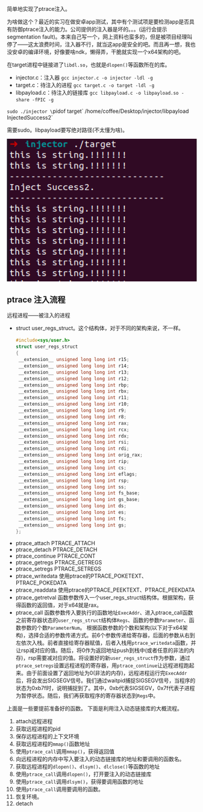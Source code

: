 简单地实现了ptrace注入。

为啥做这个？最近的实习在做安卓app测试，其中有个测试项是要检测app是否具有防御ptrace注入的能力。公司提供的注入器是坏的。。。(运行会提示segmentation fault)。本来自己写一个，网上资料也蛮多的，但是被项目经理叫停了——这太浪费时间，注入器不行，就当这app是安全的吧。而且再一想，我也没安卓的编译环境，好像要啥ndk，懒得弄，干脆就实现一个x64架构的吧。

在target进程中链接进了`libdl.so`，也就是`dlopen()`等函数所在的库。

* injector.c：注入器
  `gcc injector.c -o injector -ldl -g`
* target.c：待注入的进程
  `gcc target.c -o target -ldl -g`
* libpayload.c：待注入的链接库
  `gcc libpayload.c -o libpayload.so -share -fPIC -g`

`sudo ./injector \`pidof target\` /home/coffee/Desktop/injector/libpayload InjectedSuccess2`

需要sudo。libpayload要写绝对路径(不太懂为啥)。

![image-20210812000908288](readme.assets/image-20210812000908288.png)



## ptrace 注入流程

远程进程——被注入的进程


* struct user_regs_struct。这个结构体，对于不同的架构来说，不一样。
    ```c
    #include<sys/user.h>
    struct user_regs_struct
    {
     __extension__ unsigned long long int r15;
     __extension__ unsigned long long int r14;
     __extension__ unsigned long long int r13;
     __extension__ unsigned long long int r12;
     __extension__ unsigned long long int rbp;
     __extension__ unsigned long long int rbx;
     __extension__ unsigned long long int r11;
     __extension__ unsigned long long int r10;
     __extension__ unsigned long long int r9;
     __extension__ unsigned long long int r8;
     __extension__ unsigned long long int rax;
     __extension__ unsigned long long int rcx;
     __extension__ unsigned long long int rdx;
     __extension__ unsigned long long int rsi;
     __extension__ unsigned long long int rdi;
     __extension__ unsigned long long int orig_rax;
     __extension__ unsigned long long int rip;
     __extension__ unsigned long long int cs;
     __extension__ unsigned long long int eflags;
     __extension__ unsigned long long int rsp;
     __extension__ unsigned long long int ss;
     __extension__ unsigned long long int fs_base;
     __extension__ unsigned long long int gs_base;
     __extension__ unsigned long long int ds;
     __extension__ unsigned long long int es;
     __extension__ unsigned long long int fs;
     __extension__ unsigned long long int gs;
    };
    
    ```
* ptrace_attach
    PTRACE_ATTACH
* ptrace_detach
    PTRACE_DETACH
* ptrace_continue
    PTRACE_CONT
* ptrace_getregs
    PTRACE_GETREGS
* ptrace_setregs
    PTRACE_SETREGS
* ptrace_writedata
    使用ptrace的PTRACE_POKETEXT、PTRACE_POKEDATA
* ptrace_readdata
    使用ptrace的PTRACE_PEEKTEXT、PTRACE_PEEKDATA
* ptrace_getretval
    函数参数传入一个user_regs_struct结构体。根据架构，获得函数的返回值，对于x64就是rax。
* ptrace_call
    函数参数传入要执行的函数地址`ExecAddr`、进入ptrace_call函数之前寄存器状态的`user_regs_struct`结构体`Regs`、函数的参数`Parameter`、函数参数的个数`ParameterNum`。
    根据函数参数的个数和架构(以下对于x64架构)，选择合适的参数传递方式。前6个参数传递给寄存器，后面的参数从右到左依次入栈。前者直接给寄存器赋值，后者入栈用`ptrace_writedata`函数，并让rsp减对应的值。随后，将0作为返回地址push到栈中(或者任意的非法的内存)，rsp需要减对应的值。将设置好的新`user_regs_struct`作为参数，通过`ptrace_setregs`设置远程进程的寄存器，用`ptrace_continue`让远程进程跑起来。由于前面设置了返回地址为0(非法的内存)，远程进程运行完`ExecAddr`后，将会发出SIGSEGV信号。我们通过waitpid捕捉SIGSEGV信号，当程序的状态为0xb7f时，说明捕捉到了。其中，0xb代表SIGSEGV，0x7f代表子进程为暂停状态。随后，我们再获取程序的寄存器状态到`Regs`中。
    

上面是一些要提前准备好的函数。
下面是利用注入动态链接库的大概流程。

1. attach远程进程
2. 获取远程进程的pid
3. 保存远程进程的上下文环境
4. 获取远程进程的`mmap()`函数地址
5. 使用`ptrace_call`调用`mmap()`，获得返回值
6. 向远程进程的内存中写入要注入的动态链接库的地址和要调用的函数名。
7. 获取远程进程的`dlopen()`、`dlsym()`、`dlclose()`等函数的地址
8. 使用`ptrace_call`调用`dlopen()`，打开要注入的动态链接库
9. 使用`ptrace_call`调用`dlsym()`，获得要调用函数的地址
10. 使用`ptrace_call`调用要调用的函数。
11. 恢复环境。
12. detach
  
    